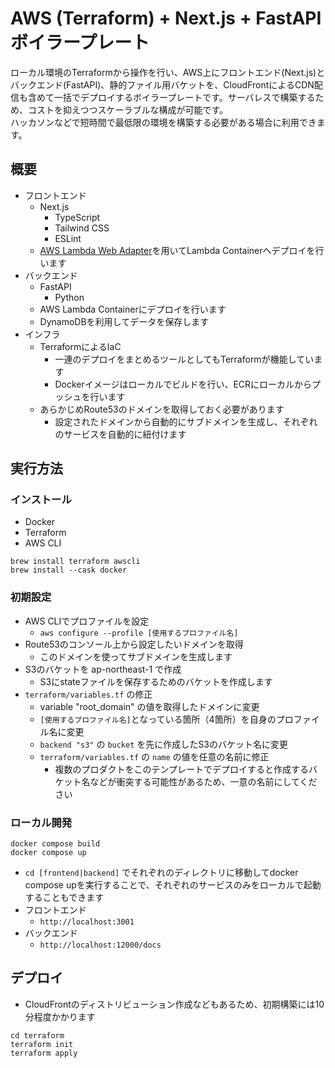 # AWS (Terraform) + Next.js + FastAPI ボイラープレート

ローカル環境のTerraformから操作を行い、AWS上にフロントエンド(Next.js)とバックエンド(FastAPI)、静的ファイル用バケットを、CloudFrontによるCDN配信も含めて一括でデプロイするボイラープレートです。サーバレスで構築するため、コストを抑えつつスケーラブルな構成が可能です。  
ハッカソンなどで短時間で最低限の環境を構築する必要がある場合に利用できます。

## 概要

- フロントエンド
  - Next.js
    - TypeScript
    - Tailwind CSS
    - ESLint
  - [AWS Lambda Web Adapter](https://github.com/awslabs/aws-lambda-web-adapter)を用いてLambda Containerへデプロイを行います
- バックエンド
  - FastAPI
    - Python
  - AWS Lambda Containerにデプロイを行います
  - DynamoDBを利用してデータを保存します
- インフラ
  - TerraformによるIaC
    - 一連のデプロイをまとめるツールとしてもTerraformが機能しています
    - Dockerイメージはローカルでビルドを行い、ECRにローカルからプッシュを行います
  - あらかじめRoute53のドメインを取得しておく必要があります
    - 設定されたドメインから自動的にサブドメインを生成し、それぞれのサービスを自動的に紐付けます

## 実行方法

### インストール

- Docker
- Terraform
- AWS CLI

```console
brew install terraform awscli
brew install --cask docker
```

### 初期設定

- AWS CLIでプロファイルを設定
  - `aws configure --profile [使用するプロファイル名]`
- Route53のコンソール上から設定したいドメインを取得
  - このドメインを使ってサブドメインを生成します
- S3のバケットを ap-northeast-1 で作成
  - S3にstateファイルを保存するためのバケットを作成します
- `terraform/variables.tf` の修正
  - variable "root_domain" の値を取得したドメインに変更
  - `[使用するプロファイル名]`となっている箇所（4箇所）を自身のプロファイル名に変更
  - `backend "s3"` の `bucket` を先に作成したS3のバケット名に変更
  - `terraform/variables.tf` の `name` の値を任意の名前に修正
    - 複数のプロダクトをこのテンプレートでデプロイすると作成するバケット名などが衝突する可能性があるため、一意の名前にしてください

### ローカル開発

```console
docker compose build
docker compose up
```

- `cd [frontend|backend]` でそれぞれのディレクトリに移動してdocker compose upを実行することで、それぞれのサービスのみをローカルで起動することもできます
- フロントエンド
  - `http://localhost:3001`
- バックエンド
  - `http://localhost:12000/docs`

## デプロイ

- CloudFrontのディストリビューション作成などもあるため、初期構築には10分程度かかります

```console
cd terraform
terraform init
terraform apply
```
